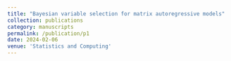```yaml
---
title: "Bayesian variable selection for matrix autoregressive models"
collection: publications
category: manuscripts
permalink: /publication/p1
date: 2024-02-06
venue: 'Statistics and Computing'
---
```

